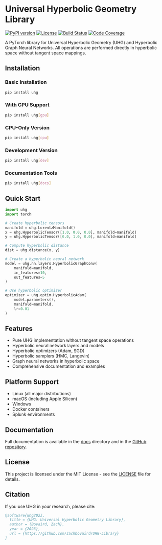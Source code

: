# Universal Hyperbolic Geometry Library

[![PyPI version](https://badge.fury.io/py/uhg.svg)](https://badge.fury.io/py/uhg)
[![License](https://img.shields.io/github/license/zachbovaird/UHG-Library.svg)](https://github.com/zachbovaird/UHG-Library/blob/main/LICENSE)
[![Build Status](https://github.com/zachbovaird/UHG-Library/workflows/CI/badge.svg)](https://github.com/zachbovaird/UHG-Library/actions)
[![Code Coverage](https://codecov.io/gh/zachbovaird/UHG-Library/branch/main/graph/badge.svg)](https://codecov.io/gh/zachbovaird/UHG-Library)

A PyTorch library for Universal Hyperbolic Geometry (UHG) and Hyperbolic Graph Neural Networks. All operations are performed directly in hyperbolic space without tangent space mappings.

## Installation

### Basic Installation

```bash
pip install uhg
```

### With GPU Support

```bash
pip install uhg[gpu]
```

### CPU-Only Version

```bash
pip install uhg[cpu]
```

### Development Version

```bash
pip install uhg[dev]
```

### Documentation Tools

```bash
pip install uhg[docs]
```

## Quick Start

```python
import uhg
import torch

# Create hyperbolic tensors
manifold = uhg.LorentzManifold()
x = uhg.HyperbolicTensor([1.0, 0.0, 0.0], manifold=manifold)
y = uhg.HyperbolicTensor([0.0, 1.0, 0.0], manifold=manifold)

# Compute hyperbolic distance
dist = uhg.distance(x, y)

# Create a hyperbolic neural network
model = uhg.nn.layers.HyperbolicGraphConv(
    manifold=manifold,
    in_features=10,
    out_features=5
)

# Use hyperbolic optimizer
optimizer = uhg.optim.HyperbolicAdam(
    model.parameters(),
    manifold=manifold,
    lr=0.01
)
```

## Features

- Pure UHG implementation without tangent space operations
- Hyperbolic neural network layers and models
- Hyperbolic optimizers (Adam, SGD)
- Hyperbolic samplers (HMC, Langevin)
- Graph neural networks in hyperbolic space
- Comprehensive documentation and examples

## Platform Support

- Linux (all major distributions)
- macOS (including Apple Silicon)
- Windows
- Docker containers
- Splunk environments

## Documentation

Full documentation is available in the [docs](docs/) directory and in the [GitHub repository](https://github.com/zachbovaird/UHG-Library).

## License

This project is licensed under the MIT License - see the [LICENSE](LICENSE) file for details.

## Citation

If you use UHG in your research, please cite:

```bibtex
@software{uhg2023,
  title = {UHG: Universal Hyperbolic Geometry Library},
  author = {Bovaird, Zach},
  year = {2023},
  url = {https://github.com/zachbovaird/UHG-Library}
}
```
